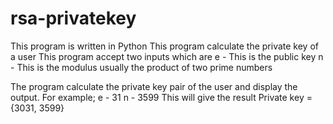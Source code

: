 # rsa-privatekey
This program is written in Python
This program calculate the private key of a user
This program accept two inputs which are 
e - This is the public key 
n - This is the modulus usually the product of two prime numbers

The program calculate the private key pair of the user and display the output. 
For example;
e - 31
n - 3599
This will give the result 
Private key = {3031, 3599}
